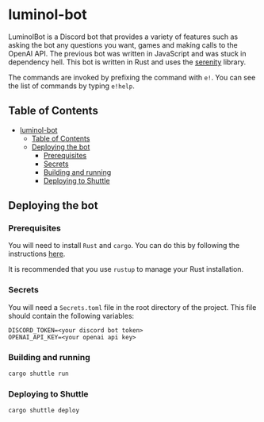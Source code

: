 # luminol-bot

LuminolBot is a Discord bot that provides a variety of features such as asking the bot any questions you want, games and making calls to the OpenAI API. The previous bot was written in JavaScript and was stuck in dependency hell. This bot is written in Rust and uses the [serenity](https://github.com/serenity-rs/serenity) library.

The commands are invoked by prefixing the command with `e!`. You can see the list of commands by typing `e!help`.

## Table of Contents

- [luminol-bot](#luminol-bot)
  - [Table of Contents](#table-of-contents)
  - [Deploying the bot](#deploying-the-bot)
    - [Prerequisites](#prerequisites)
    - [Secrets](#secrets)
    - [Building and running](#building-and-running)
    - [Deploying to Shuttle](#deploying-to-shuttle)

## Deploying the bot

### Prerequisites

You will need to install `Rust` and `cargo`. You can do this by following the instructions [here](https://www.rust-lang.org/tools/install).

It is recommended that you use `rustup` to manage your Rust installation.

### Secrets

You will need a `Secrets.toml` file in the root directory of the project. This file should contain the following variables:

```env
DISCORD_TOKEN=<your discord bot token>
OPENAI_API_KEY=<your openai api key>
```

### Building and running

```bash
cargo shuttle run
```

### Deploying to Shuttle

```bash
cargo shuttle deploy
```
